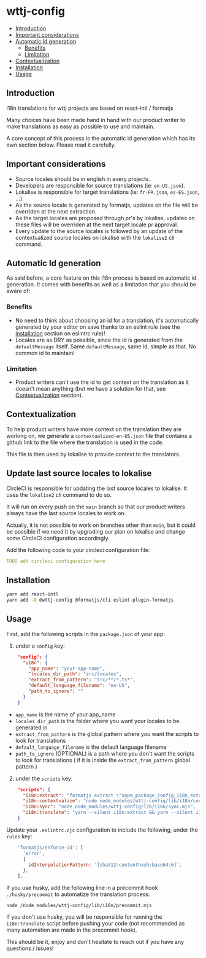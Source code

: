 # wttj-config <!-- omit in toc -->

- [Introduction](#introduction)
- [Important considerations](#important-considerations)
- [Automatic Id generation](#automatic-id-generation)
  - [Benefits](#benefits)
  - [Limitation](#limitation)
- [Contextualization](#contextualization)
- [Installation](#installation)
- [Usage](#usage)

## Introduction

i18n translations for wttj projects are based on react-intl / formatjs

Many choices have been made hand in hand with our product writer to make translations as easy as possible to use and maintain.

A core concept of this process is the automatic id generation which has its own section below. Please read it carefully.

## Important considerations

- Source locales should be in english in every projects.
- Developers are responsible for source translations (ie: `en-US.json`).
- Lokalise is responsible for target translations (ie: `fr-FR.json`, `es-ES.json`, …).
- As the source locale is generated by formatjs, updates on the file will be overriden at the next extraction.
- As the target locales are proposed through pr's by lokalise, updates on these files will be overriden at the next target locale pr approval.
- Every update to the source locales is followed by an update of the contextualized source locales on lokalise with the `lokalise2` cli command.

## Automatic Id generation

As said before, a core feature on this i18n process is based on automatic id generation. It comes with benefits as well as a limitation that you should be aware of:

### Benefits

- No need to think about choosing an id for a translation, it's automatically generated by your editor on save thanks to an eslint rule (see the [installation](#installation) section on eslintrc rule)!
- Locales are as DRY as possible, since the id is generated from the `defaultMessage` itself. Same `defaultMessage`, same id, simple as that. No common id to maintain!

### Limitation

- Product writers can't use the id to get context on the translation as it doesn't mean anything (but we have a solution for that, see [Contextualization](#contextualization) section).

## Contextualization

To help product writers have more context on the translation they are working on, we generate a `contextualized-en-US.json` file that contains a github link to the file where the translation is used in the code.

This file is then used by lokalise to provide context to the translators.

## Update last source locales to lokalise

CircleCI is responsible for updating the last source locales to lokalise. It uses the `lokalise2` cli command to do so.

It will run on every push on the `main` branch so that our product writers always have the last source locales to work on.

Actually, it is not possible to work on branches other than `main`, but it could be possible if we need it by upgrading our plan on lokalise and change some CircleCI configuration accordingly.

Add the following code to your circleci configuration file:

```yaml
TODO add circleci configuration here
```

## Installation

```bash
yarn add react-intl
yarn add -D @wttj-config @formatjs/cli eslint-plugin-formatjs
```

## Usage

First, add the following scripts in the `package.json` of your app:

1. under a `config` key:

```json
    "config": {
      "i18n": {
        "app_name": "your-app-name",
        "locales_dir_path": "src/locales",
        "extract_from_pattern": "src/**/*.ts*",
        "default_language_filename": "en-US",
        "path_to_ignore": ""
      }
    }
```

- `app_name` is the name of your app_name
- `locales_dir_path` is the folder where you want your locales to be generated in
- `extract_from_pattern` is the global pattern where you want the scripts to look for translations
- `default_language_filename` is the default language filename
- `path_to_ignore` (OPTIONAL) is a path where you don't want the scripts to look for translations ( if it is inside the `extract_from_pattern` global pattern )

2. under the `scripts` key:

```json
    "scripts": {
      "i18n:extract": "formatjs extract \"$npm_package_config_i18n_extract_from_pattern\" --ignore=\"{**/*.d.ts,$npm_package_config_i18n_path_to_ignore}\" --out-file $npm_package_config_i18n_locales_dir_path/temp.json --flatten --format simple",
      "i18n:contextualize": "node node_modules/wttj-config/lib/i18n/contextualize.mjs",
      "i18n:sync": "node node_modules/wttj-config/lib/i18n/sync.mjs",
      "i18n:translate": "yarn --silent i18n:extract && yarn --silent i18n:sync && yarn --silent i18n:contextualize",
    }
```

Update your `.eslintrc.cjs` configuration to include the following, under the `rules` key:

```javascript
    'formatjs/enforce-id': [
      'error',
      {
        idInterpolationPattern: '[sha512:contenthash:base64:6]',
      },
    ],
```

If you use husky, add the following line in a precommit hook `./husky/precommit` to automatize the translation process:

```shell
node /node_modules/wttj-config/lib/i18n/precommit.mjs
```

If you don't use husky, you will be responsible for running the `i18n:translate` script before pushing your code (not recommended as many automation are made in the precommit hook).

This should be it, enjoy and don't hesitate to reach out if you have any questions / issues!
